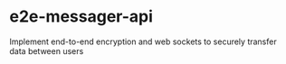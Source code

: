 # e2e-messager-api
Implement end-to-end encryption and web sockets to securely transfer data between users
